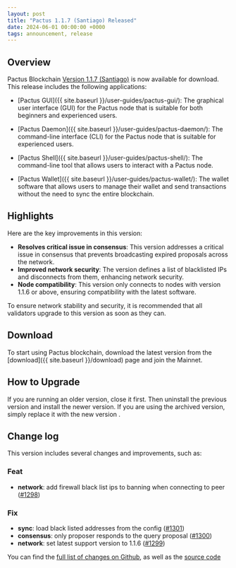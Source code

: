 ```yaml
---
layout: post
title: "Pactus 1.1.7 (Santiago) Released"
date: 2024-06-01 00:00:00 +0000
tags: announcement, release
---
```


## Overview

Pactus Blockchain [Version 1.1.7 (Santiago)](https://github.com/pactus-project/pactus/releases/tag/v1.1.7)
is now available for download.
This release includes the following applications:

- [Pactus GUI]({{ site.baseurl }}/user-guides/pactus-gui/):
  The graphical user interface (GUI) for the Pactus node that is suitable
  for both beginners and experienced users.

- [Pactus Daemon]({{ site.baseurl }}/user-guides/pactus-daemon/):
  The command-line interface (CLI) for the Pactus node that is suitable for experienced users.

- [Pactus Shell]({{ site.baseurl }}/user-guides/pactus-shell/):
  The command-line tool that allows users to interact with a Pactus node.

- [Pactus Wallet]({{ site.baseurl }}/user-guides/pactus-wallet/):
  The wallet software that allows users to manage their wallet and send transactions
  without the need to sync the entire blockchain.

## Highlights

Here are the key improvements in this version:

- **Resolves critical issue in consensus**:
This version addresses a critical issue in consensus that prevents broadcasting expired proposals across the network.
- **Improved network security**: The version defines a list of blacklisted IPs and disconnects from them, enhancing network security.
- **Node compatibility**: This version only connects to nodes with version 1.1.6 or above, ensuring compatibility with the latest software.

To ensure network stability and security,
it is recommended that all validators upgrade to this version as soon as they can.

## Download

To start using Pactus blockchain, download the latest version from the [download]({{ site.baseurl }}/download)
page and join the Mainnet.

## How to Upgrade

If you are running an older version, close it first.
Then uninstall the previous version and install the newer version.
If you are using the archived version, simply replace it with the new version .

## Change log

This version includes several changes and improvements, such as:

### Feat

- **network**: add firewall black list ips to banning when connecting to peer ([#1298](https://github.com/pactus-project/pactus/pull/1298))

### Fix

- **sync**: load black listed addresses from the config ([#1301](https://github.com/pactus-project/pactus/pull/1301))
- **consensus**: only proposer responds to the query proposal ([#1300](https://github.com/pactus-project/pactus/pull/1300))
- **network**: set latest support version to 1.1.6 ([#1299](https://github.com/pactus-project/pactus/pull/1299))

You can find the [full list of changes on Github](https://github.com/pactus-project/pactus/compare/v1.1.6...v1.1.7),
as well as the [source code](https://github.com/pactus-project/pactus/releases/tag/v1.1.7)
